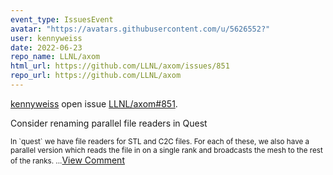 ```yaml
---
event_type: IssuesEvent
avatar: "https://avatars.githubusercontent.com/u/5626552?"
user: kennyweiss
date: 2022-06-23
repo_name: LLNL/axom
html_url: https://github.com/LLNL/axom/issues/851
repo_url: https://github.com/LLNL/axom
---
```


<a href='https://github.com/kennyweiss' target='_blank'>kennyweiss</a> open issue <a href='https://github.com/LLNL/axom/issues/851' target='_blank'>LLNL/axom#851</a>.

<p>Consider renaming parallel file readers in Quest</p><small>In `quest` we have file readers for STL and C2C files. For each of these, we also have a parallel version which reads the file in on a single rank and broadcasts the mesh to the rest of the ranks. ...</small><a href='https://github.com/LLNL/axom/issues/851' target='_blank'>View Comment</a>